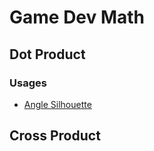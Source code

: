 # Game Dev Math

## Dot Product

### Usages

- [Angle Silhouette](https://www.vertexfragment.com/ramblings/unity-deferred-post-processing/)

## Cross Product

